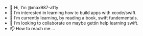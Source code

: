 - 👋 Hi, I’m @max987-a11y
- 👀 I’m interested in learning how to build apps with xcode/swift.
- 🌱 I’m currently learning, by reading a book, swift fundementals. 
- 💞️ I’m looking to collaborate on maybe gettin help learning swift. 
- 📫 How to reach me ...

<!---
max987-a11y/max987-a11y is a ✨ special ✨ repository because its `README.md` (this file) appears on your GitHub profile.
You can click the Preview link to take a look at your changes.
--->
